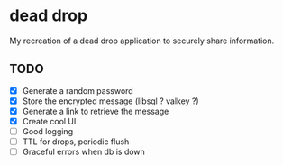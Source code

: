 # dead drop

My recreation of a dead drop application to securely share information.

## TODO

- [x] Generate a random password
- [x] Store the encrypted message (libsql ? valkey ?)
- [x] Generate a link to retrieve the message
- [x] Create cool UI
- [ ] Good logging
- [ ] TTL for drops, periodic flush
- [ ] Graceful errors when db is down
